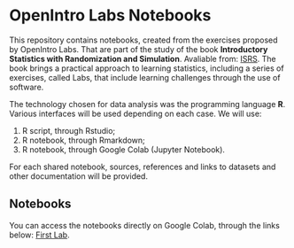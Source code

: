 OpenIntro Labs Notebooks
========================
This repository contains notebooks, created from the exercises proposed by OpenIntro Labs. That are part of the study of the book **Introductory Statistics with Randomization and Simulation**. Avaliable from: [ISRS](https://www.openintro.org/book/isrs/). The book brings a practical approach to learning statistics, including a series of exercises, called Labs, that include learning challenges through the use of software.

The technology chosen for data analysis was the programming language **R**.
Various interfaces will be used depending on each case. We will use:
1. R script, through Rstudio; 
2. R notebook, through Rmarkdown;
3. R notebook, through Google Colab (Jupyter Notebook).

For each shared notebook, sources, references and links to datasets and other documentation will be provided.

## Notebooks ##
You can access the notebooks directly on Google Colab, through the links below:
[First Lab](https://colab.research.google.com/drive/1aiDCGu7dwVjKxo8bLEtYAGitslhB-3w_#scrollTo=9msXeTRW5UeX).
